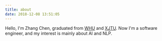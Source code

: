 ```yaml
---
title: about
date: 2018-12-08 13:51:05
---
```


Hello,
I'm Zhang Chen, graduated from [WHU](https://www.whu.edu.cn/) and [XJTU](http://www.xjtu.edu.cn/). 
Now I'm a software engineer, and my interest is mainly about AI and NLP.
